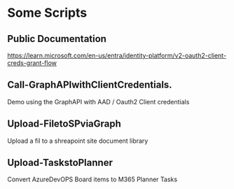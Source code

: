 # Some Scripts

## Public Documentation
https://learn.microsoft.com/en-us/entra/identity-platform/v2-oauth2-client-creds-grant-flow

## Call-GraphAPIwithClientCredentials.

Demo using the GraphAPI with AAD / Oauth2 Client credentials

## Upload-FiletoSPviaGraph

Upload a fil to a shreapoint site document library

## Upload-TaskstoPlanner

Convert AzureDevOPS Board items to M365 Planner Tasks
